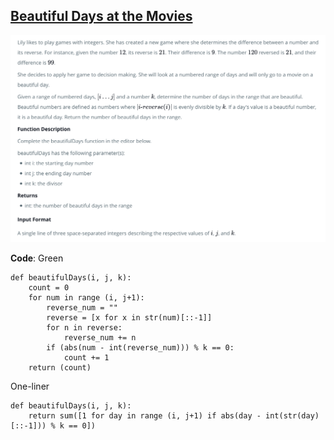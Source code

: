 ## <a href="https://www.hackerrank.com/challenges/beautiful-days-at-the-movies/problem" target="_blank">Beautiful Days at the Movies</a>

![Beautiful_Days_at_the_Movies](Beautiful_Days_at_the_Movies.png?raw=true "Beautiful-Days-at-the-Movies")

__Code__: Green

```{Python}
def beautifulDays(i, j, k):
    count = 0
    for num in range (i, j+1):
        reverse_num = ""
        reverse = [x for x in str(num)[::-1]]
        for n in reverse:
            reverse_num += n
        if (abs(num - int(reverse_num))) % k == 0:
            count += 1
    return (count)
```

One-liner

```{Python}
def beautifulDays(i, j, k):
    return sum([1 for day in range (i, j+1) if abs(day - int(str(day)[::-1])) % k == 0])
```
